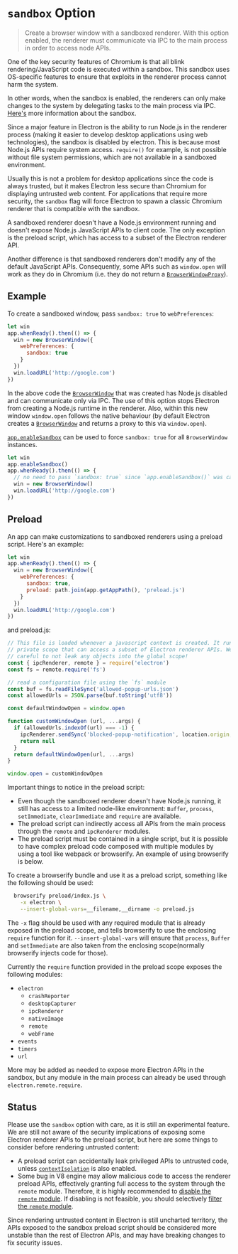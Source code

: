 # `sandbox` Option

> Create a browser window with a sandboxed renderer. With this
option enabled, the renderer must communicate via IPC to the main process in order to access node APIs.

One of the key security features of Chromium is that all blink rendering/JavaScript
code is executed within a sandbox. This sandbox uses OS-specific features to ensure
that exploits in the renderer process cannot harm the system.

In other words, when the sandbox is enabled, the renderers can only make changes
to the system by delegating tasks to the main process via IPC.
[Here's](https://www.chromium.org/developers/design-documents/sandbox) more
information about the sandbox.

Since a major feature in Electron is the ability to run Node.js in the
renderer process (making it easier to develop desktop applications using web
technologies), the sandbox is disabled by electron. This is because
most Node.js APIs require system access. `require()` for example, is not
possible without file system permissions, which are not available in a sandboxed
environment.

Usually this is not a problem for desktop applications since the code is always
trusted, but it makes Electron less secure than Chromium for displaying
untrusted web content. For applications that require more security, the
`sandbox` flag will force Electron to spawn a classic Chromium renderer that is
compatible with the sandbox.

A sandboxed renderer doesn't have a Node.js environment running and doesn't
expose Node.js JavaScript APIs to client code. The only exception is the preload script,
which has access to a subset of the Electron renderer API.

Another difference is that sandboxed renderers don't modify any of the default
JavaScript APIs. Consequently, some APIs such as `window.open` will work as they
do in Chromium (i.e. they do not return a [`BrowserWindowProxy`](browser-window-proxy.md)).

## Example

To create a sandboxed window, pass `sandbox: true` to `webPreferences`:

```js
let win
app.whenReady().then(() => {
  win = new BrowserWindow({
    webPreferences: {
      sandbox: true
    }
  })
  win.loadURL('http://google.com')
})
```

In the above code the [`BrowserWindow`](browser-window.md) that was created has Node.js disabled and can communicate
only via IPC. The use of this option stops Electron from creating a Node.js runtime in the renderer. Also,
within this new window `window.open` follows the native behaviour (by default Electron creates a [`BrowserWindow`](browser-window.md)
and returns a proxy to this via `window.open`).

[`app.enableSandbox`](app.md#appenablesandbox) can be used to force `sandbox: true` for all `BrowserWindow` instances.

```js
let win
app.enableSandbox()
app.whenReady().then(() => {
  // no need to pass `sandbox: true` since `app.enableSandbox()` was called.
  win = new BrowserWindow()
  win.loadURL('http://google.com')
})
```

## Preload

An app can make customizations to sandboxed renderers using a preload script.
Here's an example:

```js
let win
app.whenReady().then(() => {
  win = new BrowserWindow({
    webPreferences: {
      sandbox: true,
      preload: path.join(app.getAppPath(), 'preload.js')
    }
  })
  win.loadURL('http://google.com')
})
```

and preload.js:

```js
// This file is loaded whenever a javascript context is created. It runs in a
// private scope that can access a subset of Electron renderer APIs. We must be
// careful to not leak any objects into the global scope!
const { ipcRenderer, remote } = require('electron')
const fs = remote.require('fs')

// read a configuration file using the `fs` module
const buf = fs.readFileSync('allowed-popup-urls.json')
const allowedUrls = JSON.parse(buf.toString('utf8'))

const defaultWindowOpen = window.open

function customWindowOpen (url, ...args) {
  if (allowedUrls.indexOf(url) === -1) {
    ipcRenderer.sendSync('blocked-popup-notification', location.origin, url)
    return null
  }
  return defaultWindowOpen(url, ...args)
}

window.open = customWindowOpen
```

Important things to notice in the preload script:

- Even though the sandboxed renderer doesn't have Node.js running, it still has
  access to a limited node-like environment: `Buffer`, `process`, `setImmediate`,
  `clearImmediate` and `require` are available.
- The preload script can indirectly access all APIs from the main process through the
  `remote` and `ipcRenderer` modules.
- The preload script must be contained in a single script, but it is possible to have
  complex preload code composed with multiple modules by using a tool like
  webpack or browserify. An example of using browserify is below.

To create a browserify bundle and use it as a preload script, something like
the following should be used:

```sh
  browserify preload/index.js \
    -x electron \
    --insert-global-vars=__filename,__dirname -o preload.js
```

The `-x` flag should be used with any required module that is already exposed in
the preload scope, and tells browserify to use the enclosing `require` function
for it. `--insert-global-vars` will ensure that `process`, `Buffer` and
`setImmediate` are also taken from the enclosing scope(normally browserify
injects code for those).

Currently the `require` function provided in the preload scope exposes the
following modules:

- `electron`
  - `crashReporter`
  - `desktopCapturer`
  - `ipcRenderer`
  - `nativeImage`
  - `remote`
  - `webFrame`
- `events`
- `timers`
- `url`

More may be added as needed to expose more Electron APIs in the sandbox, but any
module in the main process can already be used through
`electron.remote.require`.

## Status

Please use the `sandbox` option with care, as it is still an experimental
feature. We are still not aware of the security implications of exposing some
Electron renderer APIs to the preload script, but here are some things to
consider before rendering untrusted content:

- A preload script can accidentally leak privileged APIs to untrusted code,
  unless [`contextIsolation`](../tutorial/security.md#3-enable-context-isolation-for-remote-content)
  is also enabled.
- Some bug in V8 engine may allow malicious code to access the renderer preload
  APIs, effectively granting full access to the system through the `remote`
  module. Therefore, it is highly recommended to
  [disable the `remote` module](../tutorial/security.md#15-disable-the-remote-module).
  If disabling is not feasible, you should selectively
  [filter the `remote` module](../tutorial/security.md#16-filter-the-remote-module).

Since rendering untrusted content in Electron is still uncharted territory,
the APIs exposed to the sandbox preload script should be considered more
unstable than the rest of Electron APIs, and may have breaking changes to fix
security issues.
